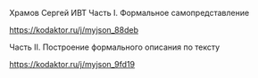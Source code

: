 Храмов Сергей ИВТ
Часть I. Формальное самопредставление

https://kodaktor.ru/j/myjson_88deb

Часть II. Построение формального описания по тексту

https://kodaktor.ru/j/myjson_9fd19
